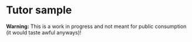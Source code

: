 #  Tutor sample

**Warning:** This is a work in progress and not meant for public consumption 
(it would taste awful anyways)!
